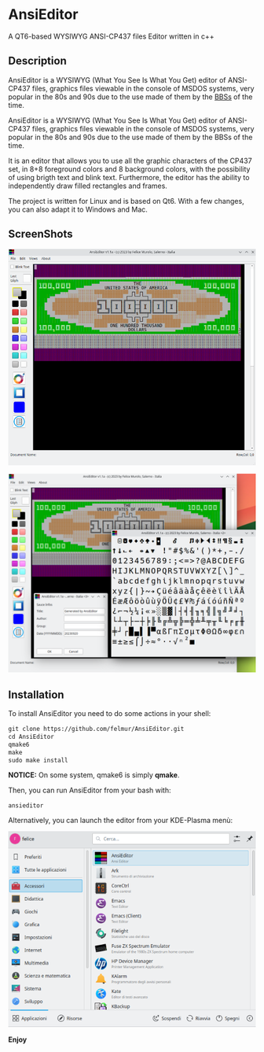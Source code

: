 # AnsiEditor
A QT6-based WYSIWYG ANSI-CP437 files Editor written in c++

## Description
AnsiEditor is a WYSIWYG (What You See Is What You Get) editor of ANSI-CP437 files, graphics files viewable in the console of MSDOS systems, very popular in the 80s and 90s due to the use made of them by the [BBSs](https://en.wikipedia.org/wiki/Bulletin_board_system) of the time.

AnsiEditor is a WYSIWYG (What You See Is What You Get) editor of ANSI-CP437 files, graphics files viewable in the console of MSDOS systems, very popular in the 80s and 90s due to the use made of them by the BBSs of the time.

It is an editor that allows you to use all the graphic characters of the CP437 set, in 8+8 foreground colors and 8 background colors, with the possibility of using brigth text and blink text. Furthermore, the editor has the ability to independently draw filled rectangles and frames.

The project is written for Linux and is based on Qt6. With a few changes, you can also adapt it to Windows and Mac.

## ScreenShots
![Program Screenshot](/assets/Main.png)

![Views](/assets/AllOpen.png)

## Installation
To install AnsiEditor you need to do some actions in your shell:

    git clone https://github.com/felmur/AnsiEditor.git
    cd AnsiEditor
    qmake6
    make
    sudo make install

**NOTICE:** On some system, qmake6 is simply **qmake**.

Then, you can run AnsiEditor from your bash with:

    ansieditor

Alternatively, you can launch the editor from your KDE-Plasma menù:

![Menu](/assets/menu.png)



**Enjoy**
